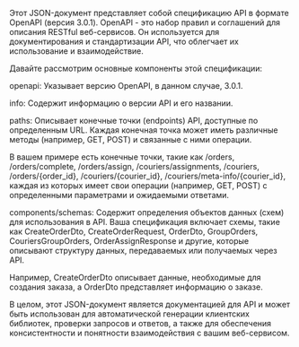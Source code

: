 
Этот JSON-документ представляет собой спецификацию API в формате OpenAPI (версия 3.0.1). OpenAPI - это набор правил и соглашений для описания RESTful веб-сервисов. Он используется для документирования и стандартизации API, что облегчает их использование и взаимодействие.

Давайте рассмотрим основные компоненты этой спецификации:

openapi: Указывает версию OpenAPI, в данном случае, 3.0.1.

info: Содержит информацию о версии API и его названии.

paths: Описывает конечные точки (endpoints) API, доступные по определенным URL. Каждая конечная точка может иметь различные методы (например, GET, POST) и связанные с ними операции.

В вашем примере есть конечные точки, такие как /orders, /orders/complete, /orders/assign, /couriers/assignments, /couriers, /orders/{order_id}, /couriers/{courier_id}, /couriers/meta-info/{courier_id}, каждая из которых имеет свои операции (например, GET, POST) с определенными параметрами и ожидаемыми ответами.

components/schemas: Содержит определения объектов данных (схем) для использования в API. Ваша спецификация включает схемы, такие как CreateOrderDto, CreateOrderRequest, OrderDto, GroupOrders, CouriersGroupOrders, OrderAssignResponse и другие, которые описывают структуру данных, передаваемых или получаемых через API.

Например, CreateOrderDto описывает данные, необходимые для создания заказа, а OrderDto представляет информацию о заказе.

В целом, этот JSON-документ является документацией для API и может быть использован для автоматической генерации клиентских библиотек, проверки запросов и ответов, а также для обеспечения консистентности и понятности взаимодействия с вашим веб-сервисом.
